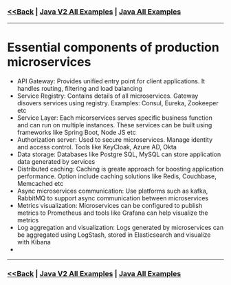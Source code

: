 ### [<<Back](../README.md) | [Java V2 All Examples](https://github.com/avinashbabudonthu/java/blob/master/java-v2/README.md) | [Java All Examples](https://github.com/avinashbabudonthu/java/blob/master/README.md)
------
# Essential components of production microservices
* API Gateway: Provides unified entry point for client applications. It handles routing, filtering and load balancing
* Service Registry: Contains details of all microservices. Gateway disovers services using registry. Examples: Consul, Eureka, Zookeeper etc
* Service Layer: Each micorservices serves specific business function and can run on multiple instances. These services can be built using frameworks like Spring Boot, Node JS etc
* Authorization server: Used to secure microservices. Manage identity and access control. Tools like KeyCloak, Azure AD, Okta
* Data storage: Databases like Postgre SQL, MySQL can store application data generated by services
* Distributed caching: Caching is greate approach for boosting application performance. Option include caching solutions like Redis, Couchbase, Memcached etc
* Async microservices communication: Use platforms such as kafka, RabbitMQ to support async communication between microservices
* Metrics visualization: Microservices can be configured to publish metrics to Prometheus and tools like Grafana can help visualize the metrics
* Log aggregation and visualization: Logs generated by microservices can be aggregated using LogStash, stored in Elasticsearch and visualize with Kibana
*  
------
### [<<Back](../README.md) | [Java V2 All Examples](https://github.com/avinashbabudonthu/java/blob/master/java-v2/README.md) | [Java All Examples](https://github.com/avinashbabudonthu/java/blob/master/README.md)